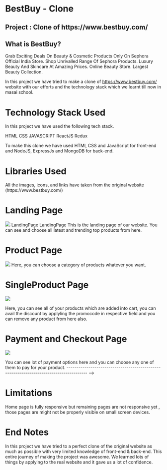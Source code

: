 <h1>BestBuy - Clone</h1>
<ur></ur>
<h2>Project : Clone of https://www.bestbuy.com/</h2>
<ur></ur>
<h2>What is BestBuy?</h2>
<ur></ur>
Grab Exciting Deals On Beauty & Cosmetic Products Only On Sephora Official India Store. Shop Unrivalled Range Of Sephora Products. Luxury Beauty And Skincare At Amazing Prices. Online Beauty Store. Largest Beauty Collection.

In this project we have tried to make a clone of https://www.bestbuy.com/ website with our efforts and the technology stack which we learnt till now in masai school.

<h1>Technology Stack Used</h1>
<ur></ur>
In this project we have used the following tech stack.

HTML
CSS
JAVASCRIPT
ReactJS
Redux

To make this clone we have used HTMl, CSS and JavaScript for front-end and NodeJS, ExpressJs and MongoDB for back-end.

<h1>Libraries Used</h1>
<ur></ur>
All the images, icons, and links have taken from the original website (https://www.bestbuy.com/)

<!-- <h1>Snapshots of Our Project 📸</h1> -->
<ur></ur>
 <h1>Landing Page</h1>
<ur></ur>
<img src="https://drive.google.com/file/d/1iYyf-s52v1VTm_0Br3M8rH0Oyjkbv69W/view?usp=share_link">
LandingPage LandingPage This is the landing page of our website. You can see and choose all latest and trending top products from here.

<!-- <h1>SignUp</h1>
<ur></ur>
<img src="https://drive.google.com/file/d/1iYyf-s52v1VTm_0Br3M8rH0Oyjkbv69W/view?usp=sharing
"/>
You can signup with our website from here . -->

<!-- <h1>Login</h1>
<ur></ur>
<img src="![image](https://user-images.githubusercontent.com/108051005/222461950-e2756c04-743d-49b6-81b5-b29f08bc0cc5.png)
"/>
You can login to our website from here by entering required details.
 -->
<h1>Product Page</h1>
<ur></ur>
<img src="https://github.com/gautam6023/bestbuy.com/raw/main/bestbuyss/Screenshot%20(2133).png
"/>
Here, you can choose a category of products whatever you want.

<h1>SingleProduct Page</h1>
<ur></ur>
<img src="https://github.com/gautam6023/bestbuy.com/raw/main/bestbuyss/Screenshot%20(2134).png
"/>

Here, you can see all of your products which are added into cart, you can avail the discount by applyling the promocode in respective field and you can remove any product from here also.

<h1>Payment and Checkout Page</h1>
<ur></ur>
<img src="https://github.com/gautam6023/bestbuy.com/raw/main/bestbuyss/Screenshot%20(2136).png
"/>

You can see lot of payment options here and you can choose any one of them to pay for your product.
---------------------------------------------------------------------------------------- -->
<h1>Limitations</h1>
<ur></ur>
Home page is fully responsive but remaining pages are not responsive yet , those pages are might not be properly visible on small screen devices.

<h1>End Notes</h1>
<ur></ur>
In this project we have tried to a perfect clone of the original website as much as possible with very limited knowledge of front-end & back-end. This entire journey of making the project was awesome. We learned lots of things by applying to the real website and it gave us a lot of confidence.

